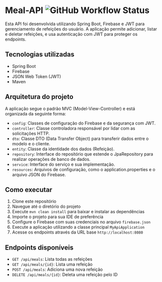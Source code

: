# Meal-API ![GitHub Workflow Status](https://img.shields.io/github/actions/workflow/status/Joao-Uchoas/Meal-API/maven-dev)

Esta API foi desenvolvida utilizando Spring Boot, Firebase e JWT para gerenciamento de refeições do usuário. A aplicação permite adicionar, listar e deletar refeições, e usa autenticação com JWT para proteger os endpoints.

## Tecnologias utilizadas

- Spring Boot
- Firebase
- JSON Web Token (JWT)
- Maven

## Arquitetura do projeto

A aplicação segue o padrão MVC (Model-View-Controller) e está organizada da seguinte forma:

- `config`: Classes de configuração do Firebase e da segurança com JWT.
- `controller`: Classe controladora responsável por lidar com as solicitações HTTP.
- `dto`: Classe DTO (Data Transfer Object) para transferir dados entre o modelo e o cliente.
- `entity`: Classe da identidade dos dados (Refeição).
- `repository`: Interface do repositório que estende o JpaRepository para realizar operações de banco de dados.
- `service`: Interface do serviço e sua implementação.
- `resources`: Arquivos de configuração, como o application.properties e o arquivo JSON do Firebase.

## Como executar

1. Clone este repositório
2. Navegue até o diretório do projeto
3. Execute `mvn clean install` para baixar e instalar as dependências
4. Importe o projeto para sua IDE de preferência
5. Configure o Firebase com suas credenciais no arquivo `firebase.json`
6. Execute a aplicação utilizando a classe principal `MyApiApplication`
7. Acesse os endpoints através da URL base `http://localhost:8080`

## Endpoints disponíveis

- `GET /api/meals`: Lista todas as refeições
- `GET /api/meals/{id}`: Lista uma refeição
- `POST /api/meals`: Adiciona uma nova refeição
- `DELETE /api/meals/{id}`: Deleta uma refeição pelo ID


